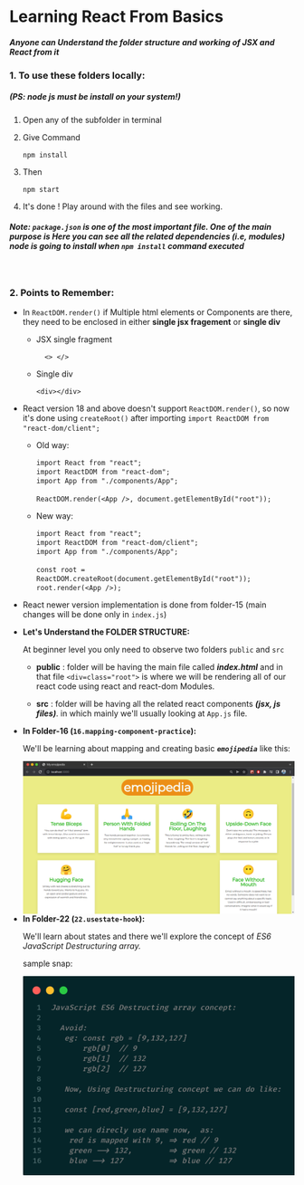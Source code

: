 # Learning React From Basics

#### *Anyone can Understand the folder structure and working of JSX and React from it*

### 1. To use these folders locally:

##### (PS: *node js* must be install on your system!)

1. Open any of the subfolder in terminal
2. Give Command

    ```
    npm install
    ```

3. Then

    ```
    npm start
    ```  

4. It's done ! Play around with the files and see working.

##### **Note:** `package.json`  is one of the most important file. One of the main purpose is Here you can see all the related dependencies (i.e, modules) node is going to install when *`npm install`* command executed

<br>

### 2. Points to Remember:

- In `ReactDOM.render()` if Multiple html elements or Components are there, they need to be enclosed in either **single jsx fragement** or **single div**

  - JSX single fragment

    ```
      <> </>
      ```

  - Single div

    ```
    <div></div>
    ```
- React version 18 and above doesn't support ``ReactDOM.render()``, so now it's done using ``createRoot()`` after importing ``import ReactDOM from "react-dom/client";``
  
  - Old way:
    ```
    import React from "react";
    import ReactDOM from "react-dom";
    import App from "./components/App";

    ReactDOM.render(<App />, document.getElementById("root"));
    ```
  - New way:
      ```
      import React from "react";
      import ReactDOM from "react-dom/client";
      import App from "./components/App";

      const root = ReactDOM.createRoot(document.getElementById("root"));
      root.render(<App />);
      ```
- React newer version implementation is done from folder-15 (main changes will be done only in ``index.js``)

- **Let's Understand the FOLDER STRUCTURE:**

  At beginner level you only need to observe two folders
  `public`  and `src`

    - **public** : folder will be having the main file called ***index.html***
    and in that file `<div=class="root">` is where we will be rendering all of our react code using react and react-dom Modules.

   - **src** : folder will be having all the related react components ***(jsx, js files)***.
      in which mainly we'll usually looking at `App.js` file.<br>

- **In Folder-16 (``16.mapping-component-practice``):**
  
    We'll be learning about mapping and creating basic ***``emojipedia``*** like this:

  <img align="right" alt="emoji-pedia" width="800" src="./images/emojipedia.png">
  <br/>
  <br/>
- **In Folder-22 (``22.usestate-hook``):**
    
    We'll learn about states and there we'll explore the concept of *ES6 JavaScript Destructuring array.*

    sample snap:

    <img align="left" alt="emoji-pedia" width="600" src="./images/DestructuringArrayES6.png">

